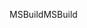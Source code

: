 <span data-ttu-id="cd4cd-101">MSBuild</span><span class="sxs-lookup"><span data-stu-id="cd4cd-101">MSBuild</span></span>